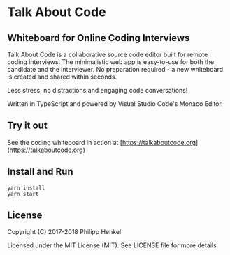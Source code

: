 # Talk About Code 
## Whiteboard for Online Coding Interviews

Talk About Code is a collaborative source code editor built for remote coding interviews. The minimalistic web app is easy-to-use for both the candidate and the interviewer. No preparation required - a new whiteboard is created and shared within seconds.

Less stress, no distractions and engaging code conversations!

Written in TypeScript and powered by Visual Studio Code's Monaco Editor.

## Try it out
See the coding whiteboard in action at [https://talkaboutcode.org](https://talkaboutcode.org)

## Install and Run
```console
yarn install
yarn start
```

## License

Copyright (C) 2017-2018 Philipp Henkel

Licensed under the MIT License (MIT). See LICENSE file for more details.
